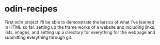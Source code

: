 # odin-recipes
First odin project 
I'll be able to demonstrate the basics of what I've learned in HTML so far. setting up the frame works of a website and including links, lists, images, and setting up a directory for everything for the webpage and submitting everything through git.